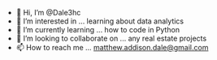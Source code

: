 - 👋 Hi, I’m @Dale3hc
- 👀 I’m interested in ... learning about data analytics 
- 🌱 I’m currently learning ... how to code in Python 
- 💞️ I’m looking to collaborate on ... any real estate projects 
- 📫 How to reach me ... matthew.addison.dale@gmail.com

<!---
Dale3hc/Dale3hc is a ✨ special ✨ repository because its `README.md` (this file) appears on your GitHub profile.
You can click the Preview link to take a look at your changes.
--->
